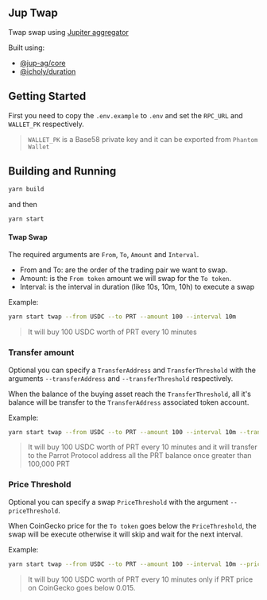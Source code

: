 ## Jup Twap

Twap swap using [Jupiter aggregator](https://jup.ag/)

Built using:

- [@jup-ag/core](https://www.npmjs.com/package/@jup-ag/core)
- [@icholy/duration](https://www.npmjs.com/package/@icholy/duration)

## Getting Started

First you need to copy the `.env.example` to `.env` and set the `RPC_URL` and `WALLET_PK` respectively.

> `WALLET_PK` is a Base58 private key and it can be exported from `Phantom Wallet`

## Building and Running

```sh
yarn build
```

and then 

```sh
yarn start
```

#### Twap Swap

The required arguments are `From`, `To`, `Amount` and `Interval`. 

- From and To: are the order of the trading pair we want to swap.
- Amount: is the `From token` amount we will swap for the `To token`.
- Interval: is the interval in duration (like 10s, 10m, 10h) to execute a swap

Example:

```sh
yarn start twap --from USDC --to PRT --amount 100 --interval 10m
```

> It will buy 100 USDC worth of PRT every 10 minutes

### Transfer amount

Optional you can specify a `TransferAddress` and `TransferThreshold` with the arguments  `--transferAddress` and `--transferThreshold` respectively. 

When the balance of the buying asset reach the `TransferThreshold`, all it's balance will be transfer to the `TransferAddress` associated token account.

Example:

```sh
yarn start twap --from USDC --to PRT --amount 100 --interval 10m --transferThreshold 100000 --transferAddress FRnCC8dBCcRabRv8xNbR5WHiGPGxdphjiRhE2qJZvwpm
```

> It will buy 100 USDC worth of PRT every 10 minutes and it will transfer to the Parrot Protocol address all the PRT balance once greater than 100,000 PRT

### Price Threshold

Optional you can specify a swap `PriceThreshold` with the argument `--priceThreshold`.

When CoinGecko price for the `To token` goes below the `PriceThreshold`, the swap will be execute otherwise it will skip and wait for the next interval.

Example:

```sh
yarn start twap --from USDC --to PRT --amount 100 --interval 10m --priceThreshold 0.015
```

> It will buy 100 USDC worth of PRT every 10 minutes only if PRT price on CoinGecko goes below 0.015.